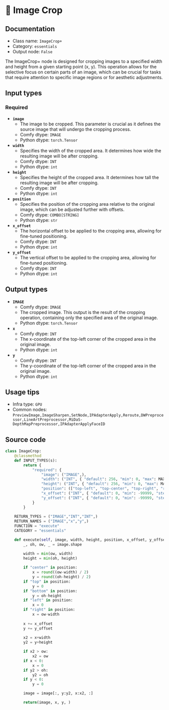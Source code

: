 # 🔧 Image Crop
## Documentation
- Class name: `ImageCrop+`
- Category: `essentials`
- Output node: `False`

The ImageCrop+ node is designed for cropping images to a specified width and height from a given starting point (x, y). This operation allows for the selective focus on certain parts of an image, which can be crucial for tasks that require attention to specific image regions or for aesthetic adjustments.
## Input types
### Required
- **`image`**
    - The image to be cropped. This parameter is crucial as it defines the source image that will undergo the cropping process.
    - Comfy dtype: `IMAGE`
    - Python dtype: `torch.Tensor`
- **`width`**
    - Specifies the width of the cropped area. It determines how wide the resulting image will be after cropping.
    - Comfy dtype: `INT`
    - Python dtype: `int`
- **`height`**
    - Specifies the height of the cropped area. It determines how tall the resulting image will be after cropping.
    - Comfy dtype: `INT`
    - Python dtype: `int`
- **`position`**
    - Specifies the position of the cropping area relative to the original image, which can be adjusted further with offsets.
    - Comfy dtype: `COMBO[STRING]`
    - Python dtype: `str`
- **`x_offset`**
    - The horizontal offset to be applied to the cropping area, allowing for fine-tuned positioning.
    - Comfy dtype: `INT`
    - Python dtype: `int`
- **`y_offset`**
    - The vertical offset to be applied to the cropping area, allowing for fine-tuned positioning.
    - Comfy dtype: `INT`
    - Python dtype: `int`
## Output types
- **`IMAGE`**
    - Comfy dtype: `IMAGE`
    - The cropped image. This output is the result of the cropping operation, containing only the specified area of the original image.
    - Python dtype: `torch.Tensor`
- **`x`**
    - Comfy dtype: `INT`
    - The x-coordinate of the top-left corner of the cropped area in the original image.
    - Python dtype: `int`
- **`y`**
    - Comfy dtype: `INT`
    - The y-coordinate of the top-left corner of the cropped area in the original image.
    - Python dtype: `int`
## Usage tips
- Infra type: `GPU`
- Common nodes: `PreviewImage,ImageSharpen,SetNode,IPAdapterApply,Reroute,DWPreprocessor,LineArtPreprocessor,MiDaS-DepthMapPreprocessor,IPAdapterApplyFaceID`


## Source code
```python
class ImageCrop:
    @classmethod
    def INPUT_TYPES(s):
        return {
            "required": {
                "image": ("IMAGE",),
                "width": ("INT", { "default": 256, "min": 0, "max": MAX_RESOLUTION, "step": 8, }),
                "height": ("INT", { "default": 256, "min": 0, "max": MAX_RESOLUTION, "step": 8, }),
                "position": (["top-left", "top-center", "top-right", "right-center", "bottom-right", "bottom-center", "bottom-left", "left-center", "center"],),
                "x_offset": ("INT", { "default": 0, "min": -99999, "step": 1, }),
                "y_offset": ("INT", { "default": 0, "min": -99999, "step": 1, }),
            }
        }
    
    RETURN_TYPES = ("IMAGE","INT","INT",)
    RETURN_NAMES = ("IMAGE","x","y",)
    FUNCTION = "execute"
    CATEGORY = "essentials"

    def execute(self, image, width, height, position, x_offset, y_offset):
        _, oh, ow, _ = image.shape

        width = min(ow, width)
        height = min(oh, height)
                
        if "center" in position:
            x = round((ow-width) / 2)
            y = round((oh-height) / 2)
        if "top" in position:
            y = 0
        if "bottom" in position:
            y = oh-height
        if "left" in position:
            x = 0
        if "right" in position:
            x = ow-width
        
        x += x_offset
        y += y_offset
        
        x2 = x+width
        y2 = y+height

        if x2 > ow:
            x2 = ow
        if x < 0:
            x = 0
        if y2 > oh:
            y2 = oh
        if y < 0:
            y = 0

        image = image[:, y:y2, x:x2, :]

        return(image, x, y, )

```
